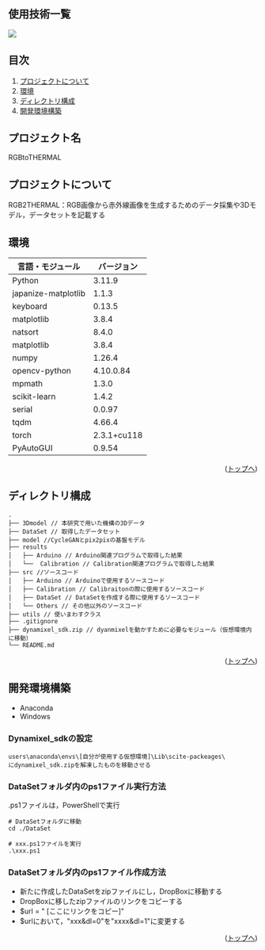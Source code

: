 <div id="top"></div>

## 使用技術一覧

<!-- シールド一覧 -->
<!-- 該当するプロジェクトの中から任意のものを選ぶ-->
<p style="display: inline">
  <!-- バックエンドの言語一覧 -->
  <img src="https://img.shields.io/badge/-Python-F2C63C.svg?logo=python&style=for-the-badge">
</p>

## 目次

1. [プロジェクトについて](#プロジェクトについて)
2. [環境](#環境)
3. [ディレクトリ構成](#ディレクトリ構成)
4. [開発環境構築](#開発環境構築)

<!-- プロジェクト名を記載 -->

## プロジェクト名

RGBtoTHERMAL

<!-- プロジェクトについて -->

## プロジェクトについて

RGB2THERMAL：RGB画像から赤外線画像を生成するためのデータ採集や3Dモデル，データセットを記載する

## 環境

<!-- 言語、フレームワーク、ミドルウェア、インフラの一覧とバージョンを記載 -->

| 言語・モジュール        | バージョン |
| --------------------- | ---------- |
| Python                | 3.11.9     |
| japanize-matplotlib   | 1.1.3      |
| keyboard              | 0.13.5     |
| matplotlib            | 3.8.4      |
| natsort               | 8.4.0      |
| matplotlib            | 3.8.4      |
| numpy                 | 1.26.4     |
| opencv-python         | 4.10.0.84  |
| mpmath                | 1.3.0      |
| scikit-learn          | 1.4.2      |
| serial                | 0.0.97     |
| tqdm                  | 4.66.4     |
| torch                 | 2.3.1+cu118|
| PyAutoGUI             | 0.9.54     |


<p align="right">(<a href="#top">トップへ</a>)</p>

## ディレクトリ構成

<!-- Treeコマンドを使ってディレクトリ構成を記載 -->


```
.
├── 3Dmodel // 本研究で用いた機構の3Dデータ
├── DataSet // 取得したデータセット
├── model //CycleGANとpix2pixの基盤モデル
├── results
│   ├── Arduino // Arduino関連プログラムで取得した結果
│   └──  Calibration // Calibration関連プログラムで取得した結果
├── src //ソースコード
│   ├── Arduino // Arduinoで使用するソースコード
│   ├── Calibration // Calibraitonの際に使用するソースコード
│   ├── DataSet // DataSetを作成する際に使用するソースコード
│   └── Others // その他以外のソースコード
├── utils // 使いまわすクラス
├── .gitignore
├── dynamixel_sdk.zip // dyanmixelを動かすために必要なモジュール（仮想環境内に移動）
└── README.md
```
<p align="right">(<a href="#top">トップへ</a>)</p>

## 開発環境構築

<!-- コンテナの作成方法、パッケージのインストール方法など、開発環境構築に必要な情報を記載 -->
- Anaconda
- Windows 
### Dynamixel_sdkの設定
```
users\anaconda\envs\[自分が使用する仮想環境]\Lib\scite-packeages\
にdynamixel_sdk.zipを解凍したものを移動させる
```

### DataSetフォルダ内のps1ファイル実行方法

.ps1ファイルは，PowerShellで実行

```
# DataSetフォルダに移動
cd ./DataSet

# xxx.ps1ファイルを実行
.\xxx.ps1
```

### DataSetフォルダ内のps1ファイル作成方法

- 新たに作成したDataSetをzipファイルにし，DropBoxに移動する
- DropBoxに移したzipファイルのリンクをコピーする
- $url = " [ここにリンクをコピー]" 
- $urlにおいて，"xxx&dl=0"を"xxxx&dl=1"に変更する

<p align="right">(<a href="#top">トップへ</a>)</p>
